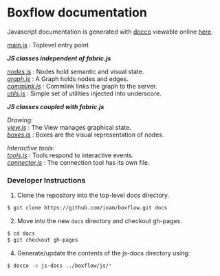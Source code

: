 # Boxflow documentation

Javascript documentation is generated with [docco](https://jashkenas.github.io/docco/) viewable online [here](https://ioam.github.io/boxflow/).

[main.js](https://ioam.github.io/boxflow/js-docs/main.html) : Toplevel entry point <br>

***JS classes independent of fabric.js***

[*nodes.js*](https://ioam.github.io/boxflow/js-docs/nodes.html) : Nodes hold semantic and visual state. <br>
[*graph.js*](https://ioam.github.io/boxflow/js-docs/graph.html) :  A Graph holds nodes and edges.<br>
[*commlink.js*](https://ioam.github.io/boxflow/js-docs/commlink.html) : Commlink links the graph to the server.<br>
[*utils.js*](https://ioam.github.io/boxflow/js-docs/utils.html) :  Simple set of utilities injected into underscore. <br>

***JS classes coupled with fabric.js***

*Drawing:* <br>
[*view.js*](https://ioam.github.io/boxflow/js-docs/view.html) : The View manages graphical state.  <br>
[*boxes.js*](https://ioam.github.io/boxflow/js-docs/boxes.html) : Boxes are the visual representation of nodes. <br>

*Interactive tools:*<br>
[*tools.js*](https://ioam.github.io/boxflow/js-docs/tools.html) : Tools respond to interactive events. <br>
[*connector.js*](https://ioam.github.io/boxflow/js-docs/connector.html) : The connection tool has its own file. <br>


### Developer Instructions

1. Clone the repository into the top-level docs directory.

```bash
$ git clone https://github.com/ioam/boxflow.git docs
```

2. Move into the new ``docs`` directory and checkout gh-pages.

```bash
$ cd docs
$ git checkout gh-pages
```

4. Generate/update the contents of the js-docs directory using:

```bash
$ docco -o js-docs ../boxflow/js/*
```

